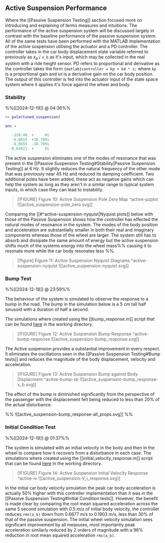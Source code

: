 ## Active Suspension Performance

Where the [[Passive Suspension Testing]] section focused more on introducing and explaining of terms measures and intuitions. The performance of the active suspension system will be discussed largely in contrast with the baseline performance of the passive suspension system. 
All of the same tests have been performed with the MATLAB implementation of the active suspension utilising the actuator and a PD controller. The controller takes in the car body displacement state variable referred to previously as $x_b$ / `x_b` as it's input, which may be collected in the real system with a ride height sensor. PD refers to proportional and derivative as the controller takes the form `{matlab}controller = kp + kd * s;` where `kp` is a proportional gain and `kd` is a derivative gain on the car body position. The output of this controller is fed into the actuator input of the state space system where it applies it's force against the wheel and body.

### Stability
%%[[2024-12-19]] @ 04:36%%

```matlab
>> pole(tuned_suspension)

ans =

   -120.48  +     0i
   -6.8655  +38.709i
   -6.8655  -38.709i
  -0.64921  +     0i
```

The active suspension eliminates one of the modes of resonance that was present in the [[Passive Suspension Testing#Stability|Passive Suspension Testing]] at $6 \text{ Hz}$. It slightly reduces the natural frequency of the other mode that was previously near $45 \text{ Hz}$ and reduced its damping coefficient. Two additional poles have been added, these act as negative gains which can help the system as long as they aren't in a similar range to typical system inputs, in which case they can lead to instability.

> [!FIGURE] Figure 10: Active Suspension Pole Zero Map ^active-pzplot
> ![[active_suspension-pole_zero.svg]]

Comparing the [[#^active-suspension-nyquist|Nyquist plots]] below with those of the Passive Suspension shows how the controller has effected the natural modes of resonance in the system. The modes of the body position and acceleration are substantially smaller in both their real and imaginary components whereas those of the wheel are larger. The system still has to absorb and dissipate the same amount of energy but the active suspension shifts much of the systems energy into the wheel mass%% causing it to resonate more while the car body resonates less %%.

> [!figure] Figure 11: Active Suspension Nyquist Diagrams ^active-suspension-nyquist
> ![[active_suspension-nyquist.svg]]


### Bump Test
%%[[2024-12-18]] @ 23:59%%

The behaviour of the system is simulated to observe the response to a bump in the road. The bump in the simulation below is a 5 cm tall half sinusoid with a duration of half a second.

The simulations where created using the [[bump_response.m]] script that can be found [here](https://github.com/jasht1/Uni-Projects/blob/master/State%20Space%20Control/CourseWork/code/bump_response.m) in the working directory.

> [!FIGURE] Figure 12: Active Suspension Bump Response ^active-bump-response
> ![[active_suspension-bump_response.svg]]

The Active suspension provides a substantial improvement in every respect. It eliminates the oscillations seen in the [[Passive Suspension Testing#Bump tests]] and reduces the magnitude of the body displacement, velocity and acceleration.

> [!FIGURE] Figure 13: Active Suspension Bump against Body Displacment ^active-bump-xb
> ![[active_suspension-bump_response-x_b.svg]]

The effect of the bump is diminished significantly from the perspective of the passenger with the displacement felt being reduced to less than 20% of the actual disturbance.

%% ![[active_suspension-bump_response-all_props.svg]] %%
### Initial Condition Test
%%[[2024-12-19]] @ 01:37%%

The system is simulated with an initial velocity in the body and then in the wheel to compare how it recovers from a disturbance in each case.
The simulations where created using the [[initial_velocity_response.m]] script that can be found [here](https://github.com/jasht1/Uni-Projects/blob/master/State%20Space%20Control/CourseWork/code/initial_velocity_response.m) in the working directory.

> [!FIGURE] Figure 14: Active Suspension Initial Velocity Response ^active-iv
> ![[active_suspension-V_i_response.svg]]

In the initial car body velocity simulation the peak car body acceleration is actually 50% higher with this controller implementation than it was in the [[Passive Suspension Testing#Initial Condition tests]]. However, the benefit is made clear by comparing the root mean squared acceleration across the same 5 second simulation with $0.5 \ m/s$ of initial body velocity, the controller reduces `rms(a_b)` down from $0.6677 \ m/s$ to $0.1903 \ m/s$, less than 30% of that of the passive suspension.
The initial wheel velocity simulation sees significant improvement by all measures, most importantly peak acceleration similarly reduced by 2 orders of magnitude with a 96% reduction in root mean squared acceleration `rms(a_b)`. 